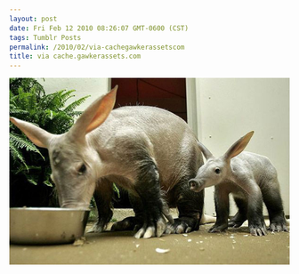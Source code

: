 ```yaml
---
layout: post
date: Fri Feb 12 2010 08:26:07 GMT-0600 (CST)
tags: Tumblr Posts
permalink: /2010/02/via-cachegawkerassetscom
title: via cache.gawkerassets.com
---
```


![](/public/assets/tumblr/tumblr_kxqg3jTYxN1qa4klho1_1280.jpg)
